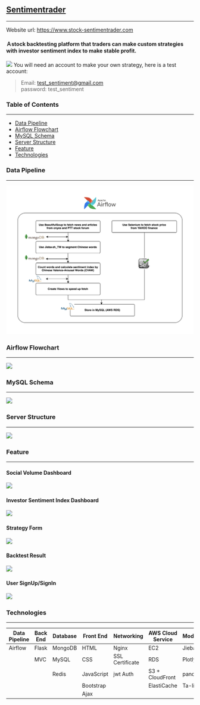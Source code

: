 ## [Sentimentrader](https://www.stock-sentimentrader.com)
***
Website url: https://www.stock-sentimentrader.com  

#### Ａstock backtesting platform that traders can make custom strategies with investor sentiment index to make stable profit. 
![](https://)
You will need an account to make your own strategy, here is a test account:  
>Email: test_sentiment@gmail.com  
password: test_sentiment
  

### Table of Contents
***
- [Data Pipeline](#Data-Pipeline)
- [Airflow Flowchart](#Airflow-Flowchart)
- [MySQL Schema](#MySQL-Schema)
- [Server Structure](#Server-Structure)
- [Feature](#Feature)
- [Technologies](#Technologies)

### Data Pipeline
***
![image](https://github.com/menghsin-2021/images-in-readme/blob/main/sentimentrader/features/data_pipeline_sentimentrader.jpg)
### Airflow Flowchart
***
![](https://)
### MySQL Schema
***
![](https://)
### Server Structure
***
![](https://)
### Feature
***

#### Social Volume Dashboard 
![](https://)
#### Investor Sentiment Index Dashboard  
![](https://)
#### Strategy Form  
![](https://)
#### Backtest Result  
![](https://)
#### User SignUp/SignIn  
![](https://)
  
### Technologies
***
|Data Pipeline|Back End |Database|Front End |Networking     |AWS Cloud Service  |Modules  |
|---	      |---	    |---	 |---	    |---	        |---	            |---	  |
|Airflow      |Flask    |MongoDB |HTML      |Nginx          |EC2                |Jieba    |
|   	      |MVC      |MySQL   |CSS       |SSL Certificate|RDS                |Plotly   |
|   	      |   	    |Redis   |JavaScript|jwt Auth       |S3 + CloudFront    |pandas   |
|   	      |   	    |        |Bootstrap |   	        |ElastiCache        |Ta-lib   |
|   	      |   	    |        |Ajax      |   	        |   	            |         |

